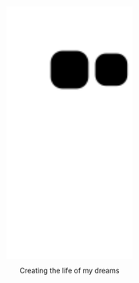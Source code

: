 
<!--
**xtanion/xtanion** is a ✨ _special_ ✨ repository because its `README.md` (this file) appears on your GitHub profile.

Here are some ideas to get you started:

- 🔭 I’m currently working on ...
- 🌱 I’m currently learning ...
- 👯 I’m looking to collaborate on ...
- 🤔 I’m looking for help with ...
- 💬 Ask me about ...
- 📫 How to reach me: ...
- 😄 Pronouns: ...
- ⚡ Fun fact: ...
-->
<!-- ![hmmm](https://github.com/xtanion/xtanion/blob/output/github-contribution-grid-snake.svg) -->
<img src="https://github.com/xtanion/xtanion/blob/output/github-contribution-grid-snake.svg" width="80%" height="80%" class="center">
<p align="center">Creating the life of my dreams</p>

<style>
.center {
  display: block;
  margin-left: auto;
  margin-right: auto;
  width: 50%;
}
</style>

